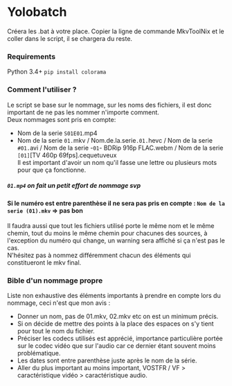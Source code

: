 # Yolobatch

Créera les .bat à votre place. Copier la ligne de commande MkvToolNix et le coller dans le script, il se chargera du reste.

### Requirements

Python 3.4+
`pip install colorama`

### Comment l'utiliser ?

Le script se base sur le nommage, sur les noms des fichiers, il est donc important de ne pas les nommer n'importe comment. <br>
Deux nommages sont pris en compte: 
- Nom de la serie `S01E01`.mp4
- Nom de la serie `01.`mkv / Nom.de.la.serie`.01.`hevc / Nom de la serie `#01.`avi / Nom de la serie -` 01 `- BDRip 916p FLAC.webm / Nom de la serie `[01]`[TV 460p 69fps].cequetuveux<br>
Il est important d'avoir un nom qu'il fasse une lettre ou plusieurs mots pour que ça fonctionne.<br>
##### `01.mp4` on fait un petit effort de nommage svp<br>
#### Si le numéro est entre parenthèse il ne sera pas pris en compte : `Nom de la serie (01).mkv` => pas bon<br>
Il faudra aussi que tout les fichiers utilisé porte le même nom et le même chemin, tout du moins le même chemin pour chacunes des sources, à l'exception du numéro qui change, un warning sera affiché si ça n'est pas le cas.<br>
N'hésitez pas à nommez différemment chacun des éléments qui constitueront le mkv final.

### Bible d'un nommage propre
Liste non exhaustive des éléments importants à prendre en compte lors du nommage, ceci n'est que mon avis :
- Donner un nom, pas de 01.mkv, 02.mkv etc on est un minimum précis. <br>
- Si on décide de mettre des points à la place des espaces on s'y tient pour tout le nom du fichier.<br>
- Préciser les codecs utilisés est apprécié, importance particulière portée sur le codec vidéo que sur l'audio car ce dernier étant souvent moins problématique.<br>
- Les dates sont entre parenthèse juste après le nom de la série.<br>
- Aller du plus important au moins important, VOSTFR / VF > caractéristique vidéo > caractéristique audio.<br>
